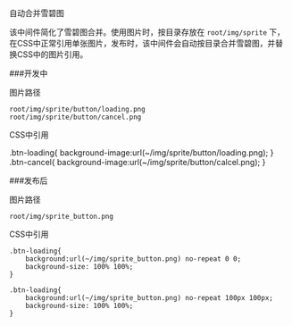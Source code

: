 自动合并雪碧图

该中间件简化了雪碧图合并。使用图片时，按目录存放在 `root/img/sprite` 下，在CSS中正常引用单张图片，发布时，该中间件会自动按目录合并雪碧图，并替换CSS中的图片引用。

###开发中

图片路径
```
root/img/sprite/button/loading.png
root/img/sprite/button/cancel.png
```

CSS中引用

.btn-loading{
    background-image:url(~/img/sprite/button/loading.png);
}
.btn-cancel{
    background-image:url(~/img/sprite/button/calcel.png);
}

###发布后


图片路径
```
root/img/sprite_button.png
```

CSS中引用

```
.btn-loading{
    background:url(~/img/sprite_button.png) no-repeat 0 0;
    background-size: 100% 100%;
}

.btn-loading{
    background:url(~/img/sprite_button.png) no-repeat 100px 100px;
    background-size: 100% 100%;
}
```